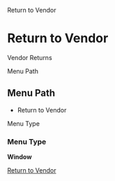 
Return to Vendor
# Return to Vendor


Vendor Returns

Menu Path
## Menu Path



- Return to Vendor

Menu Type
### Menu Type

**Window**


[Return to Vendor](../../window-return-to-vendor.md)